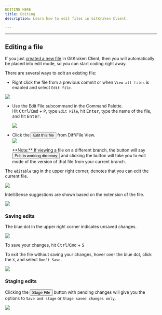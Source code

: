 ```yaml
---
EDITING HERE
title: Editing
description: Learn how to edit files in GitKraken Client.

---
```


***

## Editing a file

If you just [created a new file](/working-with-files/adding-and-removing#adding-a-file) in GitKraken Client, then you will automatically be placed into edit mode, so you can start coding right away.

There are several ways to edit an existing file:
 * Right click the file from a previous commit or when `View all files` is enabled and select `Edit file`.

 <img src='/img/documentation/working-with-files/editing-files/edit-context-menu.png' srcset='/img/documentation/working-with-files/editing-files/edit-context-menu@2x.png 2x' class='img-bordered img-responsive center'>

 * Use the Edit File subcommand in the Command Palette.  
 Hit <kbd>Ctrl</kbd>/<kbd>Cmd</kbd> + <kbd>P</kbd>, type `Edit File`, hit <kbd>Enter</kbd>, type the name of the file, and hit <kbd>Enter</kbd>.

    <img src='/img/documentation/working-with-files/editing-files/edit-file-fuzzy.gif' class='img-bordered img-responsive center'>
    
 * Click the <button class='button button--primary button--ui button--nolink'>Edit this file</span></button> from Diff/File View.  
    <img src='/img/documentation/working-with-files/editing-files/edit-diff.png' srcset='/img/documentation/working-with-files/editing-files/edit-diff@2x.png 2x' class='img-bordered img-responsive center'>
    <div class='callout callout--success'>
    <p>**Note:** If viewing a file on a different branch, the button will say <button class='button button--primary button--ui button--nolink'>Edit in working directory</span></button> and clicking the button will take you to edit mode of the version of that file from your current branch.</p>
    </div>
 

The `editable` tag in the upper right corner, denotes that you can edit the current file.

<img src='/img/documentation/working-with-files/editing-files/editable.png' srcset='/img/documentation/working-with-files/editing-files/editable@2x.png 2x' class='img-bordered img-responsive center'>

IntelliSense suggestions are shown based on the extension of the file.

<img src='/img/documentation/working-with-files/editing-files/intellisense.png' srcset='/img/documentation/working-with-files/editing-files/intellisense@2x.png 2x' class='img-bordered img-responsive center'>

### Saving edits

The blue dot in the upper right corner indicates unsaved changes. 

<img src='/img/documentation/working-with-files/editing-files/pending-changes.png' srcset='/img/documentation/working-with-files/editing-files/pending-changes@2x.png 2x' class='img-bordered img-responsive center'>

To save your changes, hit <kbd>Ctrl</kbd>/<kbd>Cmd</kbd> + <kbd>S</kbd>

To exit the file without saving your changes, hover over the blue dot, click the `X`, and select `Don't Save`.

<img src='/img/documentation/working-with-files/editing-files/dont-save.gif' class='img-bordered img-responsive center'>

### Staging edits

Clicking the <button class='button button--success button--ui button--nolink'>Stage File</span></button> button with pending changes will give you the options to `Save and stage` or `Stage saved changes only`. 

<img src='/img/documentation/working-with-files/editing-files/save-stage.png' srcset='/img/documentation/working-with-files/editing-files/save-stage@2x.png 2x' class='img-bordered img-responsive center'>